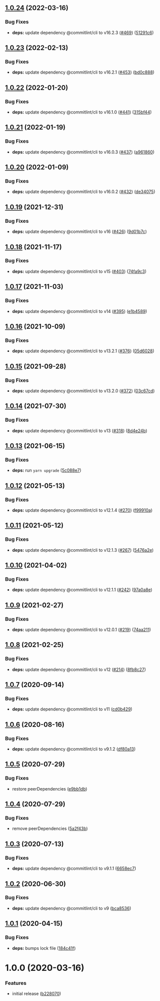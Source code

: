 ## [1.0.24](https://github.com/newhighsco/commitlint-config/compare/v1.0.23...v1.0.24) (2022-03-16)


### Bug Fixes

* **deps:** update dependency @commitlint/cli to v16.2.3 ([#469](https://github.com/newhighsco/commitlint-config/issues/469)) ([51291c6](https://github.com/newhighsco/commitlint-config/commit/51291c6c04e0129181479a43d29813e907a8e16e))

## [1.0.23](https://github.com/newhighsco/commitlint-config/compare/v1.0.22...v1.0.23) (2022-02-13)


### Bug Fixes

* **deps:** update dependency @commitlint/cli to v16.2.1 ([#453](https://github.com/newhighsco/commitlint-config/issues/453)) ([bd0c888](https://github.com/newhighsco/commitlint-config/commit/bd0c888dfc55e370727392afe8e17890e468c4b5))

## [1.0.22](https://github.com/newhighsco/commitlint-config/compare/v1.0.21...v1.0.22) (2022-01-20)


### Bug Fixes

* **deps:** update dependency @commitlint/cli to v16.1.0 ([#441](https://github.com/newhighsco/commitlint-config/issues/441)) ([315bf44](https://github.com/newhighsco/commitlint-config/commit/315bf444eea6b7d805b2ba63abf3dccb34d0060d))

## [1.0.21](https://github.com/newhighsco/commitlint-config/compare/v1.0.20...v1.0.21) (2022-01-19)


### Bug Fixes

* **deps:** update dependency @commitlint/cli to v16.0.3 ([#437](https://github.com/newhighsco/commitlint-config/issues/437)) ([a961860](https://github.com/newhighsco/commitlint-config/commit/a9618608ca5cda8f9e5e3b326d21188d297a5092))

## [1.0.20](https://github.com/newhighsco/commitlint-config/compare/v1.0.19...v1.0.20) (2022-01-09)


### Bug Fixes

* **deps:** update dependency @commitlint/cli to v16.0.2 ([#432](https://github.com/newhighsco/commitlint-config/issues/432)) ([de34075](https://github.com/newhighsco/commitlint-config/commit/de34075b1528bb11990b78ad4be564b2e786d111))

## [1.0.19](https://github.com/newhighsco/commitlint-config/compare/v1.0.18...v1.0.19) (2021-12-31)


### Bug Fixes

* **deps:** update dependency @commitlint/cli to v16 ([#426](https://github.com/newhighsco/commitlint-config/issues/426)) ([9d01b7c](https://github.com/newhighsco/commitlint-config/commit/9d01b7cedb1d52a166999554b965dcaea4e3a930))

## [1.0.18](https://github.com/newhighsco/commitlint-config/compare/v1.0.17...v1.0.18) (2021-11-17)


### Bug Fixes

* **deps:** update dependency @commitlint/cli to v15 ([#403](https://github.com/newhighsco/commitlint-config/issues/403)) ([74fa9c3](https://github.com/newhighsco/commitlint-config/commit/74fa9c3d9544dff0c7fa74685844e19753b31c80))

## [1.0.17](https://github.com/newhighsco/commitlint-config/compare/v1.0.16...v1.0.17) (2021-11-03)


### Bug Fixes

* **deps:** update dependency @commitlint/cli to v14 ([#395](https://github.com/newhighsco/commitlint-config/issues/395)) ([e1b4589](https://github.com/newhighsco/commitlint-config/commit/e1b45890bb97d9e839c9dbcf594f00e758e1ca1b))

## [1.0.16](https://github.com/newhighsco/commitlint-config/compare/v1.0.15...v1.0.16) (2021-10-09)


### Bug Fixes

* **deps:** update dependency @commitlint/cli to v13.2.1 ([#376](https://github.com/newhighsco/commitlint-config/issues/376)) ([05d6028](https://github.com/newhighsco/commitlint-config/commit/05d6028d9f2506a5d0ae71c4d8cb638ab427d6ab))

## [1.0.15](https://github.com/newhighsco/commitlint-config/compare/v1.0.14...v1.0.15) (2021-09-28)


### Bug Fixes

* **deps:** update dependency @commitlint/cli to v13.2.0 ([#372](https://github.com/newhighsco/commitlint-config/issues/372)) ([03c67cd](https://github.com/newhighsco/commitlint-config/commit/03c67cde02b087bd5acc1675fc143854313a65f0))

## [1.0.14](https://github.com/newhighsco/commitlint-config/compare/v1.0.13...v1.0.14) (2021-07-30)


### Bug Fixes

* **deps:** update dependency @commitlint/cli to v13 ([#318](https://github.com/newhighsco/commitlint-config/issues/318)) ([8d4e24b](https://github.com/newhighsco/commitlint-config/commit/8d4e24bd5f2042a750f0a147059a5709e7d54ccf))

## [1.0.13](https://github.com/newhighsco/commitlint-config/compare/v1.0.12...v1.0.13) (2021-06-15)


### Bug Fixes

* **deps:** run `yarn upgrade` ([5c088e7](https://github.com/newhighsco/commitlint-config/commit/5c088e74bd25c32403461615f5c3a5971eea41df))

## [1.0.12](https://github.com/newhighsco/commitlint-config/compare/v1.0.11...v1.0.12) (2021-05-13)


### Bug Fixes

* **deps:** update dependency @commitlint/cli to v12.1.4 ([#270](https://github.com/newhighsco/commitlint-config/issues/270)) ([f99910a](https://github.com/newhighsco/commitlint-config/commit/f99910af125553eecc1e810fa09456594d4f7807))

## [1.0.11](https://github.com/newhighsco/commitlint-config/compare/v1.0.10...v1.0.11) (2021-05-12)


### Bug Fixes

* **deps:** update dependency @commitlint/cli to v12.1.3 ([#267](https://github.com/newhighsco/commitlint-config/issues/267)) ([5476a2e](https://github.com/newhighsco/commitlint-config/commit/5476a2e55ff981c6b4cf3c0aafae71780adb7746))

## [1.0.10](https://github.com/newhighsco/commitlint-config/compare/v1.0.9...v1.0.10) (2021-04-02)


### Bug Fixes

* **deps:** update dependency @commitlint/cli to v12.1.1 ([#242](https://github.com/newhighsco/commitlint-config/issues/242)) ([97a0a8e](https://github.com/newhighsco/commitlint-config/commit/97a0a8ee0e56d3f3e87cb687c3504e26e6734ab9))

## [1.0.9](https://github.com/newhighsco/commitlint-config/compare/v1.0.8...v1.0.9) (2021-02-27)


### Bug Fixes

* **deps:** update dependency @commitlint/cli to v12.0.1 ([#219](https://github.com/newhighsco/commitlint-config/issues/219)) ([74aa211](https://github.com/newhighsco/commitlint-config/commit/74aa2114748950d2acc85571ffe1bcb3644179a0))

## [1.0.8](https://github.com/newhighsco/commitlint-config/compare/v1.0.7...v1.0.8) (2021-02-25)


### Bug Fixes

* **deps:** update dependency @commitlint/cli to v12 ([#214](https://github.com/newhighsco/commitlint-config/issues/214)) ([8fb8c27](https://github.com/newhighsco/commitlint-config/commit/8fb8c27f9dc41f12baf87f736c959667a40f841d))

## [1.0.7](https://github.com/newhighsco/commitlint-config/compare/v1.0.6...v1.0.7) (2020-09-14)


### Bug Fixes

* **deps:** update dependency @commitlint/cli to v11 ([cd0b429](https://github.com/newhighsco/commitlint-config/commit/cd0b42998289d5e1df196481d74ba117c791ca87))

## [1.0.6](https://github.com/newhighsco/commitlint-config/compare/v1.0.5...v1.0.6) (2020-08-16)


### Bug Fixes

* **deps:** update dependency @commitlint/cli to v9.1.2 ([df80a13](https://github.com/newhighsco/commitlint-config/commit/df80a1318bc072395cc837676c247fc75c97dd9c))

## [1.0.5](https://github.com/newhighsco/commitlint-config/compare/v1.0.4...v1.0.5) (2020-07-29)


### Bug Fixes

* restore peerDependencies ([e9bb1db](https://github.com/newhighsco/commitlint-config/commit/e9bb1db3daf67d0fe8cfa5ef8202a4d527f7ac21))

## [1.0.4](https://github.com/newhighsco/commitlint-config/compare/v1.0.3...v1.0.4) (2020-07-29)


### Bug Fixes

* remove peerDependencies ([5a2f43b](https://github.com/newhighsco/commitlint-config/commit/5a2f43b2edb64f981b6e60dc0fb15c813c97058d))

## [1.0.3](https://github.com/newhighsco/commitlint-config/compare/v1.0.2...v1.0.3) (2020-07-13)


### Bug Fixes

* **deps:** update dependency @commitlint/cli to v9.1.1 ([6658ec7](https://github.com/newhighsco/commitlint-config/commit/6658ec797fd3810fd1da03b9427f76787e076bd0))

## [1.0.2](https://github.com/newhighsco/commitlint-config/compare/v1.0.1...v1.0.2) (2020-06-30)


### Bug Fixes

* **deps:** update dependency @commitlint/cli to v9 ([bca8536](https://github.com/newhighsco/commitlint-config/commit/bca853655c37f0b4869021e63e51e60c48200a58))

## [1.0.1](https://github.com/newhighsco/commitlint-config/compare/v1.0.0...v1.0.1) (2020-04-15)


### Bug Fixes

* **deps:** bumps lock file ([184c41f](https://github.com/newhighsco/commitlint-config/commit/184c41f04f30a7f54593c8708587a9c8bb337669))

# 1.0.0 (2020-03-16)


### Features

* initial release ([b228070](https://github.com/newhighsco/commitlint-config/commit/b2280701eade5ec72ed6b656008e8e48d3e732ba))
